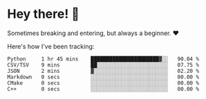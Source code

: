 # Hey there! 👋
Sometimes breaking and entering, but always a beginner. ❤️

Here's how I've been tracking:
<!--START_SECTION:waka-->

```text
Python     1 hr 45 mins    ██████████████████████▓░░   90.04 %
CSV/TSV    9 mins          ██░░░░░░░░░░░░░░░░░░░░░░░   07.75 %
JSON       2 mins          ▓░░░░░░░░░░░░░░░░░░░░░░░░   02.20 %
Markdown   0 secs          ░░░░░░░░░░░░░░░░░░░░░░░░░   00.00 %
CMake      0 secs          ░░░░░░░░░░░░░░░░░░░░░░░░░   00.00 %
C++        0 secs          ░░░░░░░░░░░░░░░░░░░░░░░░░   00.00 %
```

<!--END_SECTION:waka-->
